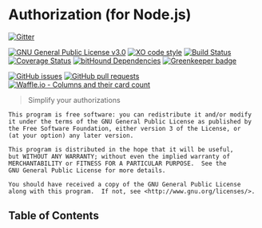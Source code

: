 # Authorization (for Node.js)

[![Gitter](https://img.shields.io/gitter/room/authorization-team/node_js.svg)](https://gitter.im/authorization-team/node_js?utm_source=badge&utm_medium=badge&utm_campaign=pr-badge)

[![GNU General Public License v3.0](https://img.shields.io/github/license/authorization-team/authorization.svg)](https://github.com/authorization-team/authorization/blob/master/LICENSE)
[![XO code style](https://img.shields.io/badge/code_style-XO-5ed9c7.svg)](https://github.com/sindresorhus/xo)
[![Build Status](https://travis-ci.org/authorization-team/authorization.svg?branch=master)](https://travis-ci.org/authorization-team/authorization)
[![Coverage Status](https://coveralls.io/repos/github/authorization-team/authorization/badge.svg?branch=master)](https://coveralls.io/github/authorization-team/authorization?branch=master)
[![bitHound Dependencies](https://www.bithound.io/github/authorization-team/authorization/badges/dependencies.svg)](https://www.bithound.io/github/authorization-team/authorization/master/dependencies/npm)
[![Greenkeeper badge](https://badges.greenkeeper.io/authorization-team/authorization.svg)](https://greenkeeper.io/)

[![GitHub issues](https://img.shields.io/github/issues/authorization-team/authorization.svg)](https://github.com/authorization-team/authorization/issues)
[![GitHub pull requests](https://img.shields.io/github/issues-pr/authorization-team/authorization.svg)](https://github.com/authorization-team/authorization/pulls)
[![Waffle.io - Columns and their card count](https://badge.waffle.io/authorization-team/authorization.svg?columns=all)](https://waffle.io/authorization-team/authorization)

> Simplify your authorizations

    This program is free software: you can redistribute it and/or modify
    it under the terms of the GNU General Public License as published by
    the Free Software Foundation, either version 3 of the License, or
    (at your option) any later version.

    This program is distributed in the hope that it will be useful,
    but WITHOUT ANY WARRANTY; without even the implied warranty of
    MERCHANTABILITY or FITNESS FOR A PARTICULAR PURPOSE.  See the
    GNU General Public License for more details.

    You should have received a copy of the GNU General Public License
    along with this program.  If not, see <http://www.gnu.org/licenses/>.
## Table of Contents
